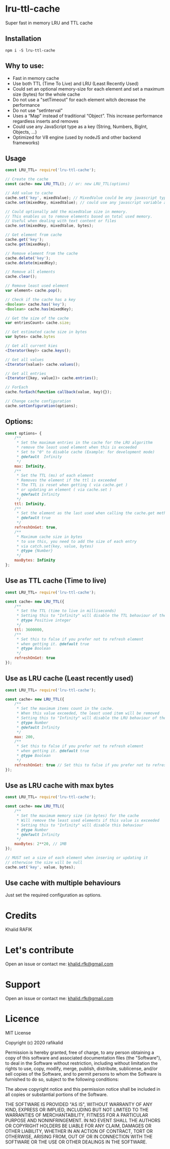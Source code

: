 # lru-ttl-cache
Super fast in memory LRU and TTL cache

## Installation
```
npm i -S lru-ttl-cache
```

## Why to use:
- Fast in memory cache
- Use both TTL (Time To Live) and LRU (Least Recently Used)
- Could set an optional memory-size for each element and set a maximum size (bytes) for the whole cache
- Do not use a "setTimeout" for each element witch decrease the performance
- Do not use "setInterval"
- Uses a “Map” instead of traditional “Object”. This increase performance regardless inserts and removes
- Could use any JavaScript type as a key (String, Numbers, BigInt, Objects, …)
- Optimized for V8 engine (used by nodeJS and other backend frameworks)

## Usage
```javascript
const LRU_TTL= require('lru-ttl-cache');

// Create the cache
const cache= new LRU_TTL(); // or: new LRU_TTL(options)

// Add value to cache
cache.set('key', mixedValue); // MixedValue could be any javascript type
cache.set(mixedKey, mixedValue); // could use any javascript variable as a key

// Could optionally add the mixedValue size in memory.
// This enables us to remove elements based on total used memory.
// Useful when dealing with text content or files
cache.set(mixedKey, mixedValue, bytes);

// Get element from cache
cache.get('key');
cache.get(mixedKey);

// Remove element from the cache
cache.delete('key');
cache.delete(mixedKey);

// Remove all elements
cache.clear();

// Remove least used element
var element= cache.pop();

// Check if the cache has a key
<Boolean> cache.has('key');
<Boolean> cache.has(mixedKey);

// Get the size of the cache
var entriesCount= cache.size;

// Get estimated cache size in bytes
var bytes= cache.bytes

// Get all current kies
<Iterator(key)> cache.keys();

// Get all values
<Iterator(value)> cache.values();

// Get all entries
<Iterator([key, value])> cache.entries();

// ForEach
cache.forEach(function callback(value, key){});

// Change cache configuration
cache.setConfiguration(options);
```

## Options:

```javascript
const options= {
	/**
	 * Set the maximum entries in the cache for the LRU algorithm
	 * remove the least used element when this is exceeded
	 * Set to "0" to disable cache (Example: for development mode)
	 * @default  Infinity
	 */
	max: Infinity,
	/**
	 * Set the TTL (ms) of each element
	 * Removes the element if the ttl is exceeded
	 * The TTL is reset when getting ( via cache.get )
	 * or updating an element ( via cache.set )
	 * @default Infinity
	 */
	ttl: Infinity,
	/**
	 * Set the element as the last used when calling the cache.get method
	 * @default true
	 */
	refreshOnGet: true,
	/**
	 * Maximum cache size in bytes
	 * to use this, you need to add the size of each entry
	 * via catch.set(key, value, bytes)
	 * @type {Number}
	 */
	maxBytes: Infinity
};
```

## Use as TTL cache (Time to live)
```javascript
const LRU_TTL= require('lru-ttl-cache');

const cache= new LRU_TTL({
	/**
	 * Set the TTL (time to live in milliseconds)
	 * Setting this to "Infinity" will disable the TTL behaviour of the cache
	 * @type Positive integer
	 */
	ttl: 3600000,
	/**
	 * Set this to false if you prefer not to refresh element
	 * when getting it. @default true
	 * @type Boolean
	 */
	refreshOnGet: true 
});
```

## Use as LRU cache (Least recently used)
```javascript
const LRU_TTL= require('lru-ttl-cache');

const cache= new LRU_TTL({
	/**
	 * Set the maximum items count in the cache.
	 * When this value exceeded, the least used item will be removed
	 * Setting this to "Infinity" will disable the LRU behaviour of the cache
	 * @type Number
	 * @default Infinity
	 */
	max: 200,
	/**
	 * Set this to false if you prefer not to refresh element
	 * when getting it. @default true
	 * @type Boolean
	 */
	refreshOnGet: true // Set this to false if you prefer not to refresh element when getting it. @default true
});
```

## Use as LRU cache with max bytes
```javascript
const LRU_TTL= require('lru-ttl-cache');

const cache= new LRU_TTL({
	/**
	 * Set the maximum memory size (in bytes) for the cache
	 * Will remove the least used elements if this value is exceeded
	 * Setting this to "Infinity" will disable this behaviour
	 * @type Number
	 * @default Infinity
	 */
	maxBytes: 2**20, // 1MB
});

// MUST set a size of each element when insering or updating it
// otherwise the size will be null
cache.set('key', value, bytes);

```

## Use cache with multiple behaviours

Just set the required configuration as options.

# Credits

Khalid RAFIK

# Let's contribute
Open an issue or contact me: khalid.rfk@gmail.com

# Support
Open an issue or contact me: khalid.rfk@gmail.com

# Licence

MIT License

Copyright (c) 2020 rafikalid

Permission is hereby granted, free of charge, to any person obtaining a copy
of this software and associated documentation files (the "Software"), to deal
in the Software without restriction, including without limitation the rights
to use, copy, modify, merge, publish, distribute, sublicense, and/or sell
copies of the Software, and to permit persons to whom the Software is
furnished to do so, subject to the following conditions:

The above copyright notice and this permission notice shall be included in all
copies or substantial portions of the Software.

THE SOFTWARE IS PROVIDED "AS IS", WITHOUT WARRANTY OF ANY KIND, EXPRESS OR
IMPLIED, INCLUDING BUT NOT LIMITED TO THE WARRANTIES OF MERCHANTABILITY,
FITNESS FOR A PARTICULAR PURPOSE AND NONINFRINGEMENT. IN NO EVENT SHALL THE
AUTHORS OR COPYRIGHT HOLDERS BE LIABLE FOR ANY CLAIM, DAMAGES OR OTHER
LIABILITY, WHETHER IN AN ACTION OF CONTRACT, TORT OR OTHERWISE, ARISING FROM,
OUT OF OR IN CONNECTION WITH THE SOFTWARE OR THE USE OR OTHER DEALINGS IN THE
SOFTWARE.



